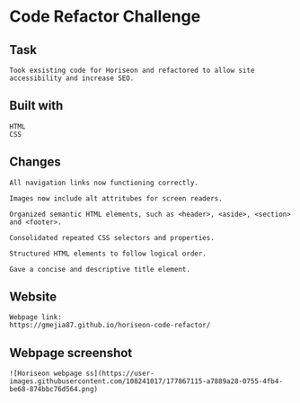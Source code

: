 # Code Refactor Challenge

## Task

```
Took exsisting code for Horiseon and refactored to allow site accessibility and increase SEO.
```

## Built with

```
HTML
CSS
```

## Changes

```
All navigation links now functioning correctly.

Images now include alt attritubes for screen readers.

Organized semantic HTML elements, such as <header>, <aside>, <section> and <footer>.

Consolidated repeated CSS selectors and properties. 

Structured HTML elements to follow logical order.

Gave a concise and descriptive title element. 
```

## Website
```
Webpage link:
https://gmejia87.github.io/horiseon-code-refactor/
```

## Webpage screenshot

```
![Horiseon webpage ss](https://user-images.githubusercontent.com/108241017/177867115-a7889a28-0755-4fb4-be68-874bbc76d564.png)
